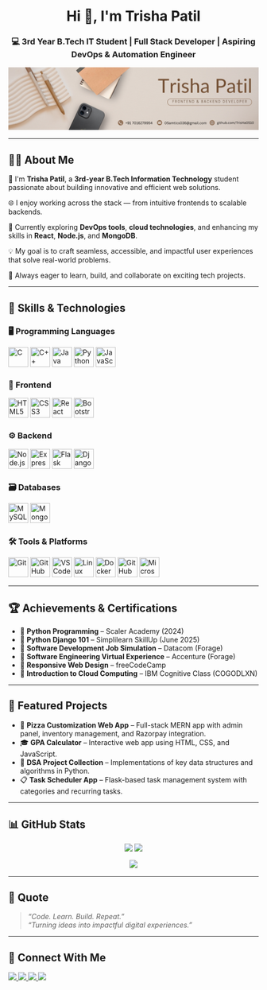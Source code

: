 <h1 align="center">Hi 👋, I'm Trisha Patil</h1>
<h3 align="center">💻 3rd Year B.Tech IT Student | Full Stack Developer | Aspiring DevOps & Automation Engineer</h3>

<p align="center">
  <img src="1.png" alt="Banner" />
</p>

---

## 👩‍💻 About Me

👋 I'm **Trisha Patil**, a **3rd-year B.Tech Information Technology** student passionate about building innovative and efficient web solutions.

🌐 I enjoy working across the stack — from intuitive frontends to scalable backends.

🧠 Currently exploring **DevOps tools**, **cloud technologies**, and enhancing my skills in **React**, **Node.js**, and **MongoDB**.

💡 My goal is to craft seamless, accessible, and impactful user experiences that solve real-world problems.

🎯 Always eager to learn, build, and collaborate on exciting tech projects.

---

## 🧠 Skills & Technologies

### 🖥️ Programming Languages
<p>
  <img src="https://cdn.jsdelivr.net/gh/devicons/devicon/icons/c/c-original.svg" title="C" width="40" height="40"/>
  <img src="https://cdn.jsdelivr.net/gh/devicons/devicon/icons/cplusplus/cplusplus-original.svg" title="C++" width="40" height="40"/>
  <img src="https://cdn.jsdelivr.net/gh/devicons/devicon/icons/java/java-original.svg" title="Java" width="40" height="40"/>
  <img src="https://cdn.jsdelivr.net/gh/devicons/devicon/icons/python/python-original.svg" title="Python" width="40" height="40"/>
  <img src="https://cdn.jsdelivr.net/gh/devicons/devicon/icons/javascript/javascript-original.svg" title="JavaScript" width="40" height="40"/>
</p>

### 🎨 Frontend
<p>
  <img src="https://cdn.jsdelivr.net/gh/devicons/devicon/icons/html5/html5-original.svg" title="HTML5" width="40" height="40"/>
  <img src="https://cdn.jsdelivr.net/gh/devicons/devicon/icons/css3/css3-original.svg" title="CSS3" width="40" height="40"/>
  <img src="https://cdn.jsdelivr.net/gh/devicons/devicon/icons/react/react-original.svg" title="React" width="40" height="40"/>
  <img src="https://cdn.jsdelivr.net/gh/devicons/devicon/icons/bootstrap/bootstrap-original.svg" title="Bootstrap" width="40" height="40"/>
</p>

### ⚙️ Backend
<p>
  <img src="https://cdn.jsdelivr.net/gh/devicons/devicon/icons/nodejs/nodejs-original.svg" title="Node.js" width="40" height="40"/>
  <img src="https://cdn.jsdelivr.net/gh/devicons/devicon/icons/express/express-original.svg" title="Express" width="40" height="40"/>
  <img src="https://cdn.jsdelivr.net/gh/devicons/devicon/icons/flask/flask-original.svg" title="Flask" width="40" height="40"/>
  <img src="https://cdn.jsdelivr.net/gh/devicons/devicon/icons/django/django-plain.svg" title="Django" width="40" height="40"/>
</p>

### 🗃️ Databases
<p>
  <img src="https://cdn.jsdelivr.net/gh/devicons/devicon/icons/mysql/mysql-original.svg" title="MySQL" width="40" height="40"/>
  <img src="https://cdn.jsdelivr.net/gh/devicons/devicon/icons/mongodb/mongodb-original.svg" title="MongoDB" width="40" height="40"/>
</p>

### 🛠️ Tools & Platforms
<p>
  <img src="https://cdn.jsdelivr.net/gh/devicons/devicon/icons/git/git-original.svg" title="Git" width="40" height="40"/>
  <img src="https://cdn.jsdelivr.net/gh/devicons/devicon/icons/github/github-original.svg" title="GitHub" width="40" height="40"/>
  <img src="https://cdn.jsdelivr.net/gh/devicons/devicon/icons/vscode/vscode-original.svg" title="VS Code" width="40" height="40"/>
  <img src="https://cdn.jsdelivr.net/gh/devicons/devicon/icons/linux/linux-original.svg" title="Linux" width="40" height="40"/>
  <img src="https://cdn.jsdelivr.net/gh/devicons/devicon/icons/docker/docker-original.svg" title="Docker" width="40" height="40"/>
  <img src="https://cdn.jsdelivr.net/gh/devicons/devicon/icons/githubactions/githubactions-original.svg" title="GitHub Actions" width="40" height="40"/>
  <img src="https://cdn.jsdelivr.net/gh/devicons/devicon/icons/azure/azure-original.svg" title="Microsoft Azure" width="40" height="40"/>
</p>

---

## 🏆 Achievements & Certifications

- 🧾 **Python Programming** – Scaler Academy (2024)  
- 🧾 **Python Django 101** – Simplilearn SkillUp (June 2025)  
- 🧾 **Software Development Job Simulation** – Datacom (Forage)  
- 🧾 **Software Engineering Virtual Experience** – Accenture (Forage)  
- 🧾 **Responsive Web Design** – freeCodeCamp  
- 🧾 **Introduction to Cloud Computing** – IBM Cognitive Class (COGODLXN)  

---

## 🚀 Featured Projects

- 🍕 **Pizza Customization Web App** – Full-stack MERN app with admin panel, inventory management, and Razorpay integration.  
- 🎓 **GPA Calculator** – Interactive web app using HTML, CSS, and JavaScript.  
- 🧠 **DSA Project Collection** – Implementations of key data structures and algorithms in Python.  
- 📋 **Task Scheduler App** – Flask-based task management system with categories and recurring tasks.

---

## 📊 GitHub Stats

<p align="center">
  <img height="180em" src="https://github-readme-stats.vercel.app/api?username=trisha0510&show_icons=true&theme=tokyonight&hide_border=true" />
  <img height="180em" src="https://github-readme-stats.vercel.app/api/top-langs/?username=trisha0510&layout=compact&theme=tokyonight&hide_border=true" />
</p>

<p align="center">
  <img height="180em" src="https://github-readme-streak-stats.herokuapp.com/?user=trisha0510&theme=radical&hide_border=true" />
</p>


---

## 💬 Quote
> _“Code. Learn. Build. Repeat.”_  
> _“Turning ideas into impactful digital experiences.”_

---

## 🤝 Connect With Me
<p>
  <a href="https://www.linkedin.com/in/trisha-patil-629ab3300" target="_blank">
    <img src="https://img.shields.io/badge/LinkedIn-blue?logo=linkedin&style=for-the-badge" height="28" />
  </a>
  <a href="https://instagram.com/trisha_p_05" target="_blank">
    <img src="https://img.shields.io/badge/Instagram-E4405F?logo=instagram&logoColor=white&style=for-the-badge" height="28" />
  </a>
  <a href="https://github.com/trisha0510" target="_blank">
    <img src="https://img.shields.io/badge/GitHub-100000?logo=github&logoColor=white&style=for-the-badge" height="28" />
  </a>
  <a href="mailto:trishapatil05@gmail.com">
    <img src="https://img.shields.io/badge/Gmail-D14836?logo=gmail&logoColor=white&style=for-the-badge" height="28" />
  </a>
</p>
